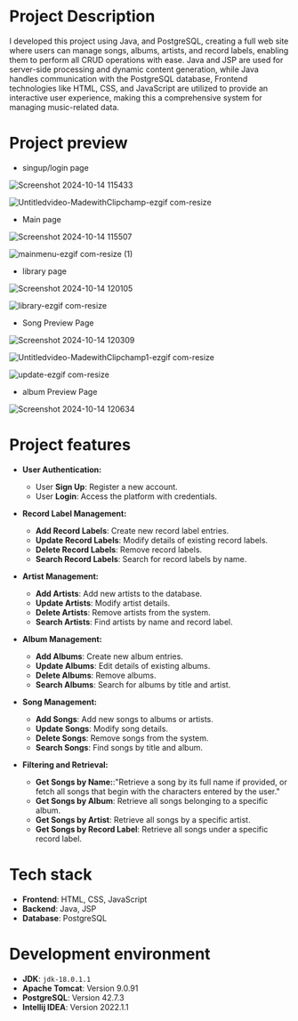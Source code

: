 # Project Description
I developed this project using Java, and PostgreSQL, creating a full web site where users can manage songs, albums, artists, and record labels, enabling them to perform all CRUD operations with ease. Java and JSP are used for server-side processing and dynamic content generation, while Java handles communication with the PostgreSQL database, Frontend technologies like HTML, CSS, and JavaScript are utilized to provide an interactive user experience, making this a comprehensive system for managing music-related data.

# Project preview
- singup/login page

![Screenshot 2024-10-14 115433](https://github.com/user-attachments/assets/38c65bb9-167c-4366-b733-aec071414a5f)

![Untitledvideo-MadewithClipchamp-ezgif com-resize](https://github.com/user-attachments/assets/d3f4f947-f11e-4ab3-96e3-d857ac0cecf5)

- Main page

![Screenshot 2024-10-14 115507](https://github.com/user-attachments/assets/4e30a430-e504-4c7e-a737-ab82c95ec076)

![mainmenu-ezgif com-resize (1)](https://github.com/user-attachments/assets/03aec7ae-dd5e-470a-899c-739baa1e63cd)

- library page
  
![Screenshot 2024-10-14 120105](https://github.com/user-attachments/assets/7f8c33c2-81ce-409f-8bd5-542384cbf9b7)

![library-ezgif com-resize](https://github.com/user-attachments/assets/2cf7055e-36a6-4c14-a05d-0f01ddda9980)

- Song Preview Page
  
![Screenshot 2024-10-14 120309](https://github.com/user-attachments/assets/96227553-d7b6-4e64-81ea-4493aa77342b)

![Untitledvideo-MadewithClipchamp1-ezgif com-resize](https://github.com/user-attachments/assets/49a4b473-9730-4f39-862f-4fd8fc32d0d9)

![update-ezgif com-resize](https://github.com/user-attachments/assets/f6564aa4-e55b-4fe0-94e4-d3e831a94466)

- album Preview Page

![Screenshot 2024-10-14 120634](https://github.com/user-attachments/assets/e2e32341-26d1-41af-ae9c-145e18d8bb7f)



# Project features
- **User Authentication:**
  - User **Sign Up**: Register a new account.
  - User **Login**: Access the platform with credentials.

- **Record Label Management:**
  - **Add Record Labels**: Create new record label entries.
  - **Update Record Labels**: Modify details of existing record labels.
  - **Delete Record Labels**: Remove record labels.
  - **Search Record Labels**: Search for record labels by name.

- **Artist Management:**
  - **Add Artists**: Add new artists to the database.
  - **Update Artists**: Modify artist details.
  - **Delete Artists**: Remove artists from the system.
  - **Search Artists**: Find artists by name and record label.

- **Album Management:**
  - **Add Albums**: Create new album entries.
  - **Update Albums**: Edit details of existing albums.
  - **Delete Albums**: Remove albums.
  - **Search Albums**: Search for albums by title and artist.

- **Song Management:**
  - **Add Songs**: Add new songs to albums or artists.
  - **Update Songs**: Modify song details.
  - **Delete Songs**: Remove songs from the system.
  - **Search Songs**: Find songs by title and album.

- **Filtering and Retrieval:**
  - **Get Songs by Name:**:"Retrieve a song by its full name if provided, or fetch all songs that begin with the characters entered by the user."
  - **Get Songs by Album**: Retrieve all songs belonging to a specific album.
  - **Get Songs by Artist**: Retrieve all songs by a specific artist.
  - **Get Songs by Record Label**: Retrieve all songs under a specific record label.

# Tech stack

- **Frontend**: HTML, CSS, JavaScript
- **Backend**: Java, JSP
- **Database**: PostgreSQL
  

# Development environment

- **JDK**: `jdk-18.0.1.1`
- **Apache Tomcat**: Version 9.0.91
- **PostgreSQL**: Version 42.7.3
- **Intellij IDEA**: Version 2022.1.1
